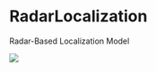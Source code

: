 # RadarLocalization
Radar-Based Localization Model

![](https://github.com/kfir1989/RadarLocalization/edit/main/dyn_sim.gif)
